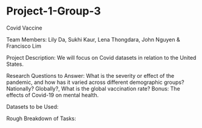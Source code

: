 # Project-1-Group-3
Covid Vaccine

Team Members: Lily Da, Sukhi Kaur, Lena Thongdara, John Nguyen & Francisco Lim

Project Description: We will focus on Covid datasets in relation to the United States. 

Research Questions to Answer: What is the severity or effect of the pandemic, and how has it varied across different demographic groups? Nationally? Globally?, What is the global vaccination rate? Bonus: The effects of Covid-19 on mental health.


Datasets to be Used:


Rough Breakdown of Tasks:
